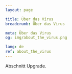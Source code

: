```yaml
---
layout: page

title: Über das Virus
breadcrumb: Über das Virus

meta: Über das Virus
og: img/about_the_virus.png

lang: de
ref: about_the_virus
---
```


Abschnitt Upgrade.

